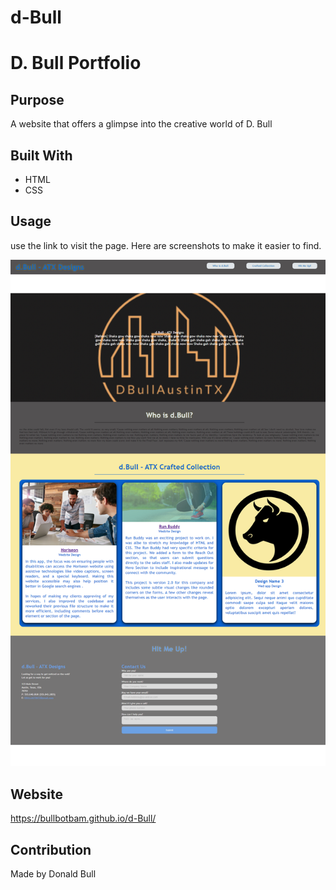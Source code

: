 # d-Bull
 
 # D. Bull Portfolio

## Purpose
A website that offers a glimpse into the creative world of D. Bull 

## Built With
* HTML
* CSS

## Usage
use the link to visit the page.  Here are screenshots to make it easier to find.

![cssExploration](https://github.com/Bullbotbam/cssExploration/blob/main/Assets/images/portfolio.png)


## Website
 https://bullbotbam.github.io/d-Bull/

## Contribution
Made by Donald Bull
